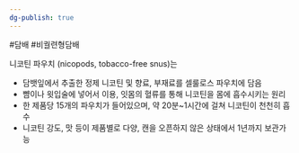 ```yaml
---
dg-publish: true
---
```

#담배 #비궐련형담배 

니코틴 파우치 (nicopods, tobacco-free snus)는

- 담뱃잎에서 추출한 정제 니코틴 및 향료, 부재료를 셀룰로스 파우치에 담음 
- 뺨이나 윗입술에 넣어서 이용, 잇몸의 혈류를 통해 니코틴을 몸에 흡수시키는 원리 
- 한 제품당 15개의 파우치가 들어있으며, 약 20분~1시간에 걸쳐 니코틴이 천천히 흡수 
- 니코틴 강도, 맛 등이 제품별로 다양, 캔을 오픈하지 않은 상태에서 1년까지 보관가능
